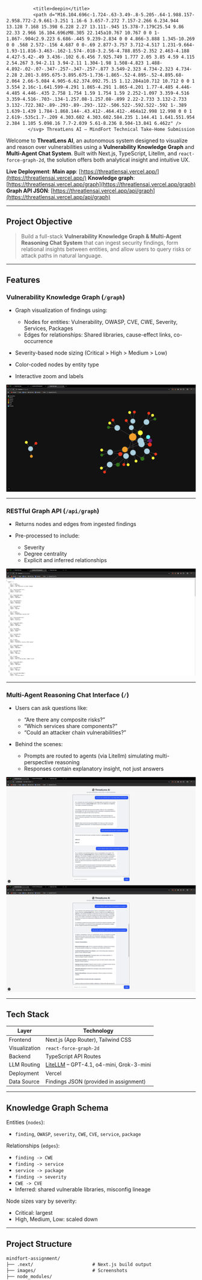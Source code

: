 



# <svg className="w-8 h-8 text-gray-700" role="img" viewBox="0 0 24 24" xmlns="http://www.w3.org/2000/svg">
              <title>deepin</title>
              <path d="M16.104.696c-1.724-.63-3.49-.8-5.205-.64-1.988.157-2.958.772-2.9.661-3.251 1.16-6 3.657-7.272 7.157-2.266 6.234.944 13.128 7.168 15.398 6.228 2.27 13.111-.945 15.378-7.179C25.54 9.86 22.33 2.966 16.104.696zM8.305 22.145a10.767 10.767 0 0 1-1.867-.904c2.9.223 6.686-.445 9.239-2.834 0 0 4.866-3.888 1.345-10.269 0 0 .568 2.572-.156 4.687 0 0-.69 2.877-3.757 3.712-4.517 1.231-9.664-1.93-11.816-3.463-.162-1.574-.018-3.2.56-4.788.855-2.352 2.463-4.188 4.427-5.42-.49 3.436-.102 6.6.456 7.925.749 1.777 2.05 3.85 4.59 4.115 2.54.267 3.94-2.11 3.94-2.11 1.304-1.98 1.508-4.823 1.488-4.892-.02-.07-.347-.257-.347-.257-.877 3.549-2.323 4.734-2.323 4.734-2.28 2.201-3.895.675-3.895.675-1.736-1.865-.52-4.895-.52-4.895.68-2.064 2.66-5.084 4.905-6.62.374.092.75.15 1.12.284a10.712 10.712 0 0 1 3.554 2.16c-1.641.599-4.291 1.865-4.291 1.865-4.201 1.77-4.485 4.446-4.485 4.446-.435 2.758 1.754 1.59 1.754 1.59 2.252-1.097 3.359-4.516 3.359-4.516-.703-.134-1.257.08-1.257.08-.899 2.22-2.733 3.132-2.733 3.132-.722.382-.89-.293-.89-.293-.122-.506.522-.592.522-.592 1-.389 1.639-1.439 1.784-1.868.144-.43.412-.464.412-.464a12.998 12.998 0 0 1 2.619-.535c1.7-.209 4.303.602 4.303.602.584.235 1.144.41 1.641.551.954 2.384 1.105 5.098.16 7.7-2.039 5.61-8.236 8.504-13.841 6.462z" />
            </svg> ThreatLens AI – MindFort Technical Take-Home Submission

Welcome to **ThreatLens AI**, an autonomous system designed to visualize and reason over vulnerabilities using a **Vulnerability Knowledge Graph** and **Multi-Agent Chat System**. Built with Next.js, TypeScript, Litellm, and `react-force-graph-2d`, the solution offers both analytical insight and intuitive UX.

 **Live Deployment**:
**Main app**: [https://threatlensai.vercel.app/](https://threatlensai.vercel.app/)
**Knowledge graph**: [https://threatlensai.vercel.app/graph](https://threatlensai.vercel.app/graph)
**Graph API JSON**: [https://threatlensai.vercel.app/api/graph](https://threatlensai.vercel.app/api/graph)

---

## Project Objective

> Build a full-stack **Vulnerability Knowledge Graph & Multi-Agent Reasoning Chat System** that can ingest security findings, form relational insights between entities, and allow users to query risks or attack paths in natural language.

---

##  Features

### Vulnerability Knowledge Graph (`/graph`)

* Graph visualization of findings using:

  * Nodes for entities: Vulnerability, OWASP, CVE, CWE, Severity, Services, Packages
  * Edges for relationships: Shared libraries, cause-effect links, co-occurrence
* Severity-based node sizing (Critical > High > Medium > Low)
* Color-coded nodes by entity type
* Interactive zoom and labels

![Graph Screenshot](Images/graph.png)

---

###  RESTful Graph API (`/api/graph`)

* Returns nodes and edges from ingested findings
* Pre-processed to include:

  * Severity
  * Degree centrality
  * Explicit and inferred relationships

![Graph API Output](Images/graphapi.png)

---

### Multi-Agent Reasoning Chat Interface (`/`)

* Users can ask questions like:

  * “Are there any composite risks?”
  * “Which services share components?”
  * “Could an attacker chain vulnerabilities?”
* Behind the scenes:

  * Prompts are routed to agents (via Litellm) simulating multi-perspective reasoning
  * Responses contain explanatory insight, not just answers

![Chat Screenshot 1](Images/page1.png)
![Chat Screenshot 2](Images/page2.png)

---

## Tech Stack

| Layer         | Technology                                                               |
| ------------- | ------------------------------------------------------------------------ |
| Frontend      | Next.js (App Router), Tailwind CSS                                       |
| Visualization | `react-force-graph-2d`                                                   |
| Backend       | TypeScript API Routes                                                    |
| LLM Routing   | [LiteLLM](https://docs.litellm.ai/docs/) – GPT-4.1, o4-mini, Grok-3-mini |
| Deployment    | Vercel                                                                   |
| Data Source   | Findings JSON (provided in assignment)                                   |

---

## Knowledge Graph Schema

Entities (`nodes`):

* `finding`, `OWASP`, `severity`, `CWE`, `CVE`, `service`, `package`

Relationships (`edges`):

* `finding -> CWE`
* `finding -> service`
* `service -> package`
* `finding -> severity`
* `CWE -> CVE`
* Inferred: shared vulnerable libraries, misconfig lineage

Node sizes vary by severity:

* Critical: largest
* High, Medium, Low: scaled down

---

## Project Structure

```
mindfort-assignment/
├── .next/                      # Next.js build output
├── images/                     # Screenshots
├── node_modules/
├── public/                     # Static assets
├── src/
│   ├── app/
│   │   ├── api/
│   │   │   ├── chat/           # API route for chat agent
│   │   │   └── graph/          # API route for graph data
│   │   ├── graph/              # Force-directed graph page
│   │   └── page.tsx            # Home page with chat UI
│   └── lib/
│       ├── enrichment.ts       # Data enrichment logic
│       ├── findings.ts         # Parsed JSON data
│       └── types.ts            # Shared types
├── .gitignore
├── eslint.config.mjs
├── next.config.mjs
├── package.json
├── tsconfig.json
├── postcss.config.js
├── tailwind.config.ts
└── README.md                   # This file
```

---

## Reasoning Capability

The system identifies **composite risks** automatically. For example:

> “spring-web\@5.3.20 is used by both `order-svc` and `auth-svc`. If one service is compromised, it can lead to lateral movement into the other.”

This type of multi-stage inference is powered by simple graph traversals and LLM-assisted rules in the agent prompt.

---

## Deployment Notes

* Hosted on Vercel (fully SSR-compliant)
* `react-force-graph-2d` is dynamically imported to avoid `window is not defined` errors
* Works across browsers and devices

---

## Environment Variables (sample)

```bash
LITELLM_API_KEY=sk-...
LITELLM_BASE_URL=https://...
```

These are securely stored in Vercel's dashboard and not hardcoded.

---

## Getting Started Locally

```bash
git clone https://github.com/yourusername/mindfort-assignment
cd mindfort-assignment
npm install
cp .env.example .env.local
# add your Litellm credentials

npm run dev
```

Then visit [localhost:3000](http://localhost:3000)

---

## Improvements & Next Steps

* Add editable graph interface to simulate changes
* Add export as PDF or report
* Extend agent memory for multi-turn reasoning
* Integrate Neo4j if scale increases
* RAG + semantic memory for findings ingestion

---

## Submission Instructions

* ✅ Code hosted on GitHub
* ✅ Deployed on Vercel: [https://threatlensai.vercel.app/](https://threatlensai.vercel.app/)
* ✅ All routes functional: `/`, `/graph`, `/api/graph`
* ✅ Screenshots and README included

---

## Author

Built with ❤️ by Shubham Vyas
[GitHub](https://github.com/shhubhxm) • [LinkedIn](https://www.linkedin.com/in/shubham-vyas-2594a2152/)

---